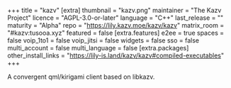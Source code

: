 +++
title = "kazv"
[extra]
thumbnail = "kazv.png"
maintainer = "The Kazv Project"
licence = "AGPL-3.0-or-later"
language = "C++"
last_release = ""
maturity = "Alpha"
repo = "https://lily.kazv.moe/kazv/kazv"
matrix_room = "#kazv:tusooa.xyz"
featured = false
[extra.features]
e2ee = true
spaces = false
voip_1to1 = false
voip_jitsi = false
widgets = false
sso = false
multi_account = false
multi_language = false
[extra.packages]
other_install_links = "https://lily-is.land/kazv/kazv#compiled-executables"
+++

A convergent qml/kirigami client based on libkazv.
